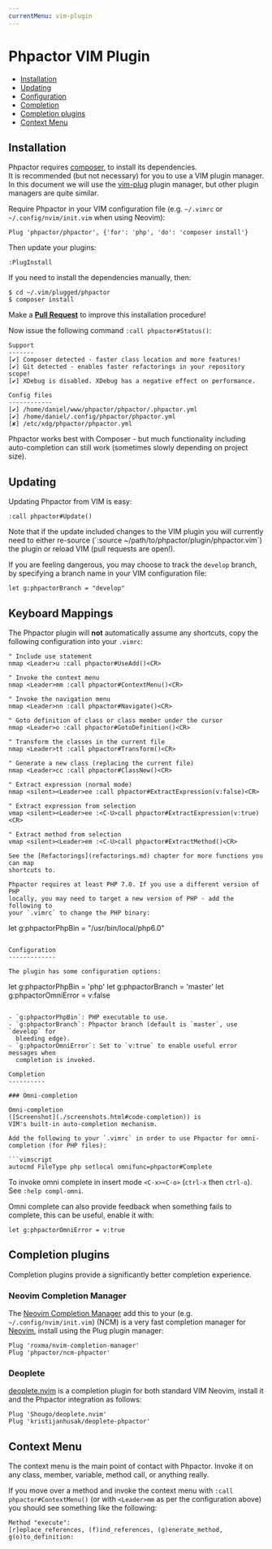 ```yaml
---
currentMenu: vim-plugin
---
```

Phpactor VIM Plugin
===================

- [Installation](#installation)
- [Updating](#updating)
- [Configuration](#configuration)
- [Completion](#completion)
- [Completion plugins](#completion-plugins)
- [Context Menu](#context-menu)

Installation
------------

<div class="alert alert-info">
Phpactor requires <a href="https://getcomposer.org/download">composer</a>,
to install its dependencies.
</div>

<div class="alert alert-info">
It is recommended (but not necessary) for you to use a VIM plugin manager. In
this document we will use the <a href="https://github.com/junegunn/vim-plug">vim-plug</a>
plugin manager, but other plugin managers are quite similar.
</div>

Require Phpactor in your VIM configuration file (e.g. `~/.vimrc` or
`~/.config/nvim/init.vim` when using Neovim):

```
Plug 'phpactor/phpactor', {'for': 'php', 'do': 'composer install'}
```

Then update your plugins:

```
:PlugInstall
```

If you need to install the dependencies manually, then:

```
$ cd ~/.vim/plugged/phpactor
$ composer install
```

<div class="alert alert-info">
Make a <b><i class="fa fa-github"></i> <a href="https://github.com/phpactor/phpactor">Pull Request</a></b> to improve this
installation procedure!
</div>

Now issue the following command `:call phpactor#Status()`:

```
Support
-------
[✔] Composer detected - faster class location and more features!
[✔] Git detected - enables faster refactorings in your repository scope!
[✔] XDebug is disabled. XDebug has a negative effect on performance.

Config files
------------
[✔] /home/daniel/www/phpactor/phpactor/.phpactor.yml
[✔] /home/daniel/.config/phpactor/phpactor.yml
[✘] /etc/xdg/phpactor/phpactor.yml
```

Phpactor works best with Composer - but much functionality including
auto-completion can still work (sometimes slowly depending on project size).

Updating
--------

Updating Phpactor from VIM is easy:

```vim
:call phpactor#Update()
```

<div class="alert alert-warning">
Note that if the update included changes to the VIM plugin you will currently
need to either re-source (`:source ~/path/to/phpactor/plugin/phpactor.vim`) the plugin or reload VIM (pull requests are open!).
</div>

If you are feeling dangerous, you may choose to track the `develop` branch,
by specifying a branch name in your VIM configuration file:

```
let g:phpactorBranch = "develop"
```

Keyboard Mappings
-----------------

The Phpactor plugin will **not** automatically assume any shortcuts, copy
the following configuration into your `.vimrc`:

```vimscript
" Include use statement
nmap <Leader>u :call phpactor#UseAdd()<CR>

" Invoke the context menu
nmap <Leader>mm :call phpactor#ContextMenu()<CR>

" Invoke the navigation menu
nmap <Leader>nn :call phpactor#Navigate()<CR>

" Goto definition of class or class member under the cursor
nmap <Leader>o :call phpactor#GotoDefinition()<CR>

" Transform the classes in the current file
nmap <Leader>tt :call phpactor#Transform()<CR>

" Generate a new class (replacing the current file)
nmap <Leader>cc :call phpactor#ClassNew()<CR>

" Extract expression (normal mode)
nmap <silent><Leader>ee :call phpactor#ExtractExpression(v:false)<CR>

" Extract expression from selection
vmap <silent><Leader>ee :<C-U>call phpactor#ExtractExpression(v:true)<CR>

" Extract method from selection
vmap <silent><Leader>em :<C-U>call phpactor#ExtractMethod()<CR>

See the [Refactorings](refactorings.md) chapter for more functions you can map
shortcuts to.

Phpactor requires at least PHP 7.0. If you use a different version of PHP
locally, you may need to target a new version of PHP - add the following to
your `.vimrc` to change the PHP binary:

```
let g:phpactorPhpBin = "/usr/bin/local/php6.0"
```

Configuration
-------------

The plugin has some configuration options:

```
let g:phpactorPhpBin = 'php'
let g:phpactorBranch = 'master'
let g:phpactorOmniError = v:false
```

- `g:phpactorPhpBin`: PHP executable to use.
- `g:phpactorBranch`: Phpactor branch (default is `master`, use `develop` for
  bleeding edge).
- `g:phpactorOmniError`: Set to `v:true` to enable useful error messages when
  completion is invoked.

Completion
----------

### Omni-completion

Omni-completion
([Screenshot](./screenshots.html#code-completion)) is
VIM's built-in auto-completion mechanism.

Add the following to your `.vimrc` in order to use Phpactor for omni-completion (for PHP files):

```vimscript
autocmd FileType php setlocal omnifunc=phpactor#Complete
```

To invoke omni complete in insert mode `<C-x><C-o>` (`ctrl-x` then `ctrl-o`).
See `:help compl-omni`.

Omni complete can also provide feedback when something fails to complete, this
can be useful, enable it with:

```
let g:phpactorOmniError = v:true
```

Completion plugins
------------------

Completion plugins provide a significantly better completion experience.

### Neovim Completion Manager

The [Neovim Completion
Manager](https://github.com/roxma/nvim-completion-manager) add this to your
(e.g. `~/.config/nvim/init.vim`) (NCM) is a very fast completion manager for
[Neovim](https://neovim.io/), install using the Plug plugin manager:

```vimL
Plug 'roxma/nvim-completion-manager'
Plug 'phpactor/ncm-phpactor'
```

### Deoplete

[deoplete.nvim](https://github.com/Shougo/deoplete.nvim) is a completion
plugin for both standard VIM Neovim, install it and the Phpactor integration
as follows:

```vimL
Plug 'Shougo/deoplete.nvim'
Plug 'kristijanhusak/deoplete-phpactor'
```

Context Menu
------------

The context menu is the main point of contact with Phpactor. Invoke it on any
class, member, variable, method call, or anything really.

If you move over a method and invoke the context menu with `:call
phpactor#ContextMenu()` (or with `<Leader>mm` as per the configuration above) you
should see something like the following:

```
Method "execute":
[r]eplace_references, (f)ind_references, (g)enerate_method, g(o)to_definition:
```
